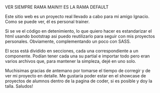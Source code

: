 VER SIEMPRE RAMA MAIN!!! ES LA RAMA DEFAULT

Este sitio web es un proyecto real llevado a cabo para mi amigo Ignacio. Como se puede ver, él es personal trainer.

Si se ve el código en detenimiento, lo que quiero hacer es estandarizar el html usando bootstrap asi puedo reutilizarlo para seguir con mis proyectos personales. Obviamente, complementando un poco con SASS.

El scss está dividido en secciones, cada una correspondiente a un componente. Podían tener cada una su partial e importar todo pero eran varios archivos que, para mantener la simpleza, dejé en uno solo. 

Muchisimas gracias de antemano por tomarse el tiempo de corregir y de ver mi proyecto en detalle. Me gustaría poder estar en el showcase de proyectos de alumnos dentro de la pagina de coder, si es posible y doy la talla. Saludos!

